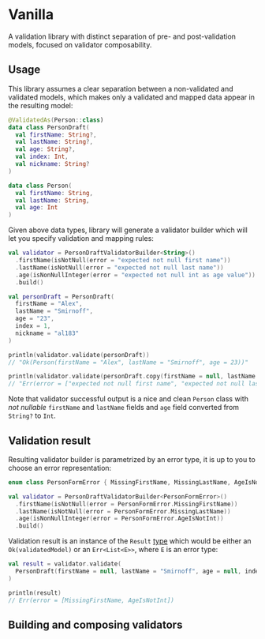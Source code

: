 # Vanilla

A validation library with distinct separation of pre- and post-validation models, focused on validator composability.

## Usage

This library assumes a clear separation between a non-validated and validated models, which makes only a validated and 
mapped data appear in the resulting model:

```kotlin
@ValidatedAs(Person::class)
data class PersonDraft(
  val firstName: String?,
  val lastName: String?,
  val age: String?,
  val index: Int,
  val nickname: String?
)

data class Person(
  val firstName: String,
  val lastName: String,
  val age: Int
)
```

Given above data types, library will generate a validator builder which will let you specify validation and mapping rules:

```kotlin
val validator = PersonDraftValidatorBuilder<String>()
  .firstName(isNotNull(error = "expected not null first name"))
  .lastName(isNotNull(error = "expected not null last name"))
  .age(isNonNullInteger(error = "expected not null int as age value"))
  .build()

val personDraft = PersonDraft(
  firstName = "Alex",
  lastName = "Smirnoff",
  age = "23",
  index = 1,
  nickname = "al183"
)

println(validator.validate(personDraft)) 
// "Ok(Person(firstName = "Alex", lastName = "Smirnoff", age = 23))"

println(validator.validate(personDraft.copy(firstName = null, lastName = null)))
// "Err(error = ["expected not null first name", "expected not null last name"])"
```

Note that validator successful output is a nice and clean `Person` class with _not nullable_ `firstName` and `lastName`
fields and `age` field converted from `String?` to `Int`.

## Validation result

Resulting validator builder is parametrized by an error type, it is up to you to choose an error representation:

```kotlin
enum class PersonFormError { MissingFirstName, MissingLastName, AgeIsNotInt }

val validator = PersonDraftValidatorBuilder<PersonFormError>()
  .firstName(isNotNull(error = PersonFormError.MissingFirstName))
  .lastName(isNotNull(error = PersonFormError.MissingLastName))
  .age(isNonNullInteger(error = PersonFormError.AgeIsNotInt))
  .build()
```

Validation result is an instance of the `Result` [type](https://github.com/michaelbull/kotlin-result) which would be either an `Ok(validatedModel)` or an `Err<List<E>>`, 
where `E` is an error type:

```kotlin
val result = validator.validate(
  PersonDraft(firstName = null, lastName = "Smirnoff", age = null, index = 1, nickname = null)
)

println(result)
// Err(error = [MissingFirstName, AgeIsNotInt])
```

## Building and composing validators
